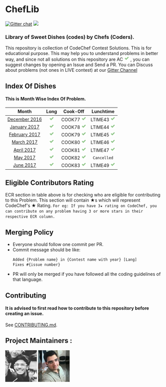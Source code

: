 # ChefLib
[![Gitter chat](https://badges.gitter.im/gitterHQ/gitter.svg)](https://gitter.im/ChefLib/Lobby?utm_source=share-link&utm_medium=link&utm_campaign=share-link)
![](https://reposs.herokuapp.com/?path=aashutoshrathi/ChefLib)

### Library of Sweet Dishes (codes) by Chefs (Coders).

This repository is collection of CodeChef Contest Solutions. 
This is for educational purpose. This may help you to understand problems in better way, and since not all solutions on this repository are AC ![image](img/AC.png) , you can suggest changes by opening an Issue and Send a PR.
You can Discuss about problems (not ones in LIVE contest) at our [Gitter Channel](https://gitter.im/ChefLib/Lobby?utm_source=share-link&utm_medium=link&utm_campaign=share-link)

## Index Of Dishes

#### This is Month Wise Index Of Problem.


| Month | Long | Cook-Off | Lunchtime |
|:-----------------:|:-----------------:|:-----------------:|:-----------------:|
| [December 2016](2016/DEC.md) | [![image](img/AC.png)](2016/DEC.md#long) | COOK77 [![image](img/AC.png)](2016/DEC.md#cook) | LTIME43 [![image](img/AC.png)](2016/DEC.md#ltime) |
| [January 2017](2017/JAN.md) | [![image](img/AC.png)](2017/JAN.md#long) | COOK78 [![image](img/AC.png)](2017/JAN.md#cook) | LTIME44 [![image](img/AC.png)](2017/JAN.md#ltime) |
| [February 2017](2017/FEB.md) | [![image](img/AC.png)](2017/FEB.md#long) | COOK79 [![image](img/AC.png)](2017/FEB.md#cook) | LTIME45 [![image](img/AC.png)](2017/FEB.md#ltime) |
| [March 2017](2017/MAR.md) | [![image](img/AC.png)](2017/MAR.md#long) | COOK80 [![image](img/AC.png)](2017/MAR.md#cook) | LTIME46 [![image](img/AC.png)](2017/MAR.md#ltime) |
| [April 2017](2017/APR.md) | [![image](img/AC.png)](2017/APR.md#long) | COOK81 [![image](img/AC.png)](2017/APR.md#cook) | LTIME47 [![image](img/AC.png)](2017/APR.md#ltime) |
| [May 2017](2017/MAY.md) | [![image](img/AC.png)](2017/MAY.md#long) | COOK82 [![image](img/AC.png)](2017/MAY.md#cook) | `Cancelled` |
| [June 2017](2017/JUN.md) | [![image](img/AC.png)](2017/JUN.md#long) | COOK83 [![image](img/AC.png)](2017/JUN.md#cook) | LTIME49 [![image](img/AC.png)](2017/JUN.md#ltime) |


<a name="ecr"></a>
## Eligible Contributors Rating

ECR section in table above is for checking who are eligible for contributing to this Problem.
This section will contain ★s which will represent CodeChef's ★ Rating.
`For eg: If you have 3★ rating on CodeChef, you can contribute on any problem having 3 or more stars in their respective ECR column.`

## Merging Policy
* Everyone should follow one commit per PR.
* Commit message should be like:
    ```
    Added {Problem name} in {Contest name with year} [Lang]
    Fixes #{issue number}
    ```
* PR will only be merged if you have followed all the coding guidelines of that language.

## Contributing
#### It is advised to first read how to contribute to this repository before creating an issue.
See [CONTRIBUTING.md](https://github.com/aashutoshrathi/ChefLib/blob/master/CONTRIBUTING.md).

## Project Maintainers :

[![Aashutosh Rathi](img/C1.png)](https://github.com/aashutoshrathi) [![Monal Shadi](img/C2.png)](https://github.com/Monal5031) 
